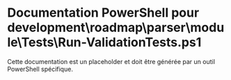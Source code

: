 # Documentation PowerShell pour development\roadmap\parser\module\Tests\Run-ValidationTests.ps1

Cette documentation est un placeholder et doit être générée par un outil PowerShell spécifique.
